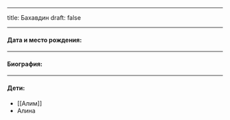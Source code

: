 
---
title: Бахавдин
draft: false

---
#### Дата и место рождения:

---
#### Биография:


---
#### Дети:
- [[Алим]]
- Алина